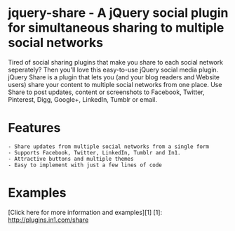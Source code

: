 jquery-share - A jQuery social plugin for simultaneous sharing to multiple social networks
================

Tired of social sharing plugins that make you share to each social network seperately? Then you'll love this easy-to-use jQuery social media plugin.
jQuery Share is a plugin that lets you (and your blog readers and Website users) share your content to multiple social networks from one place.
Use Share to post updates, content or screenshots to Facebook, Twitter, Pinterest, Digg, Google+, LinkedIn, Tumblr or email.

Features
================

    - Share updates from multiple social networks from a single form
    - Supports Facebook, Twitter, LinkedIn, Tumblr and In1.
    - Attractive buttons and multiple themes
    - Easy to implement with just a few lines of code
    
Examples
================

[Click here for more information and examples][1]
[1]: http://plugins.in1.com/share